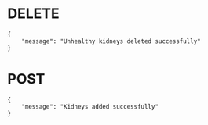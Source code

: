 # DELETE

```
{
    "message": "Unhealthy kidneys deleted successfully"
}
```

# POST

```
{
    "message": "Kidneys added successfully"
}
```
